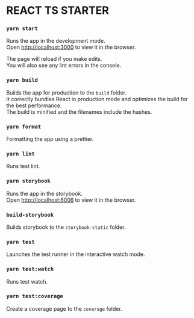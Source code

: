 # REACT TS STARTER

### `yarn start`
Runs the app in the development mode.<br />
Open [http://localhost:3000](http://localhost:3000) to view it in the browser.

The page will reload if you make edits.<br />
You will also see any lint errors in the console.

### `yarn build`
Builds the app for production to the `build` folder.<br />
It correctly bundles React in production mode and optimizes the build for the best performance.<br />
The build is minified and the filenames include the hashes.

### `yarn format`
Formatting the app using a prettier.

### `yarn lint`
Runs test lint.

### `yarn storybook`
Runs the app in the storybook.<br />
Open [http://localhost:6006](http://localhost:6006) to view it in the browser.

### `build-storybook`
Builds storybook to the `storybook-static` folder.

### `yarn test`
Launches the test runner in the interactive watch mode.

### `yarn test:watch`
Runs test watch.

### `yarn test:coverage`
Create a coverage page to the `coverage` folder.
